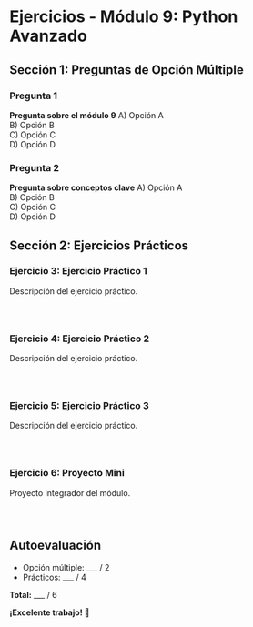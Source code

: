# Ejercicios - Módulo 9: Python Avanzado

## Sección 1: Preguntas de Opción Múltiple

### Pregunta 1
**Pregunta sobre el módulo 9**
A) Opción A  
B) Opción B  
C) Opción C  
D) Opción D  

### Pregunta 2
**Pregunta sobre conceptos clave**
A) Opción A  
B) Opción B  
C) Opción C  
D) Opción D  

## Sección 2: Ejercicios Prácticos

### Ejercicio 3: Ejercicio Práctico 1
Descripción del ejercicio práctico.
```python




```

### Ejercicio 4: Ejercicio Práctico 2
Descripción del ejercicio práctico.
```python




```

### Ejercicio 5: Ejercicio Práctico 3
Descripción del ejercicio práctico.
```python




```

### Ejercicio 6: Proyecto Mini
Proyecto integrador del módulo.
```python




```

## Autoevaluación

- Opción múltiple: ___ / 2
- Prácticos: ___ / 4

**Total:** ___ / 6

**¡Excelente trabajo! 🎉**
